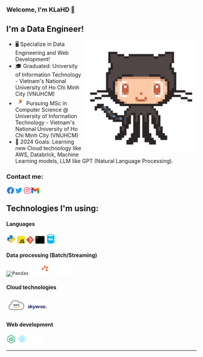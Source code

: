 ### Welcome, I'm KLaHD 👋

## I'm a Data Engineer!

<a href="https://github.com/KhoaLang/"><img align='right' src='./assets/new/87202985-820dcb80-c2b6-11ea-9f56-7ec461c497c3.gif' width='300'></a>

- 🖥️ Specialize in Data Engineering and Web Development!
- 🎓 Graduated: University of Information Technology - Vietnam's National University of Ho Chi Minh City (VNUHCM)
- <img src="./assets/school.gif" width="25"> Pursuing MSc in Computer Science @ University of Information Technology - Vietnam's National University of Ho Chi Minh City (VNUHCM)
- 💯 2024 Goals: Learning new Cloud technology like AWS, Databrick, Machine Learning models, LLM like GPT (Natural Language Processing).

### Contact me:

[<img align="left" alt="KLaHD | facebook" width="22px" src="./assets/facebook-circle-logo-24.png" />][facebook]
[<img align="left" alt="KLaHD | Twitter" width="22px" src="./assets/twitter-logo-24.png" />][twitter]
[<img align="left" alt="KLaHD | Instagram" width="22px" src="assets/instagram-logo-24.png" />][instagram]
[<img align="left" alt="KLaHD | Gmail" width="21px" src="assets/gmail.png" />][email]

<br />

<h2>Technologies I'm using:</h2>

#### Languages

<p>
  <code><img height="25" src="assets/icons8-python.svg" alt="Python"></code>
  <code><img height="20" src="./assets/new/javascript.svg" alt="JavaScript"></code>
  <code><img height="20" src="./assets/new/git-icon.svg" alt="git"></code>
  <code><img height="20" src="./assets/new/terminal-1.svg" alt="terminal"></code>
  <code><img height="25" src="./assets/sql-database-generic.svg" alt="SQL"></code>
</p>

#### Data processing (Batch/Streaming)

<p>
    <code><img alt="Pandas" height="25px" src="assets/pandas_white.ico" /></code>
    <code><img alt="Apache Spark" height="25px" src="assets/spark.png" /></code>
    <code><img alt="Apache Kafka" height="25px" src="assets/kafka.png" /></code>
</p>

#### Cloud technologies

<p>
    <code><img alt="aws" height="40px" src="assets/aws.png" /></code>
    <code><img alt="skywise" height="30px" src="assets/skywise.png" /></code>
</p>

#### Web development

<p>
    <code><img alt="NodeJS" height="25px" src="assets/icons8-nodejs-48.png" /></code>
    <code><img alt="ReactJS" height="25px" src="assets/react-logo-24.png" /></code>
    <code><img alt="NextJS" height="25px" src="assets/next-js-seeklogo.com.svg" /></code>
</p>

---

[facebook]: https://www.facebook.com/profile.php?id=100010304493276
[twitter]: https://twitter.com/LangHuynhDangK2
[instagram]: https://www.instagram.com/tkhoa882/
[email]: tkhoa882@gmail.com
